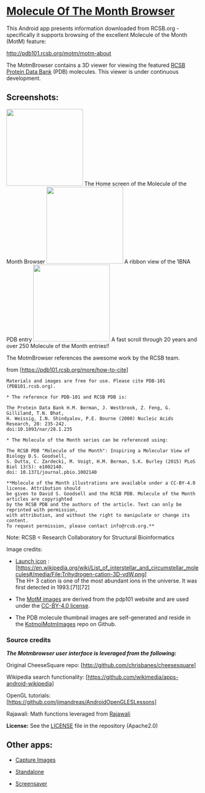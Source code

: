 # [Molecule Of The Month Browser](https://github.com/jimandreas/MotmBrowser#molecule-of-the-month-browser)

This Android app presents information downloaded from RCSB.org - specifically it
supports browsing of the excellent Molecule of the Month (MotM) feature:

http://pdb101.rcsb.org/motm/motm-about

The MotmBrowser contains a 3D viewer for viewing the featured [RCSB Protein Data Bank] (PDB) molecules.
This viewer is under continuous development.

Screenshots:
------------

<img src="docs/screenshots/startup_screencap.PNG" width = 200> The Home screen of the Molecule of the Month Browser
<img src="docs/screenshots/1bna_screencap.PNG" width = 200> A ribbon view of the 1BNA PDB entry
<img src="docs/screenshots/MotmFastScroll.gif" width = 200> A fast scroll through 20 years and over 250 Molecule of the Month entries!!

The MotmBrowser references the awesome work by the RCSB team.

from [https://pdb101.rcsb.org/more/how-to-cite]

```
Materials and images are free for use. Please cite PDB-101 (PDB101.rcsb.org).

* The reference for PDB-101 and RCSB PDB is:

The Protein Data Bank H.M. Berman, J. Westbrook, Z. Feng, G. Gilliland, T.N. Bhat,
H. Weissig, I.N. Shindyalov, P.E. Bourne (2000) Nucleic Acids Research, 28: 235-242.
doi:10.1093/nar/28.1.235

* The Molecule of the Month series can be referenced using:

The RCSB PDB "Molecule of the Month": Inspiring a Molecular View of Biology D.S. Goodsell,
S. Dutta, C. Zardecki, M. Voigt, H.M. Berman, S.K. Burley (2015) PLoS Biol 13(5): e1002140.
doi: 10.1371/journal.pbio.1002140

**Molecule of the Month illustrations are available under a CC-BY-4.0 license. Attribution should
be given to David S. Goodsell and the RCSB PDB. Molecule of the Month articles are copyrighted
by the RCSB PDB and the authors of the article. Text can only be reprinted with permission,
with attribution, and without the right to manipulate or change its content.
To request permission, please contact info@rcsb.org.**
```

Note: RCSB = Research Collaboratory for Structural Bioinformatics

Image credits:<br>

* [Launch icon] :  <br>
    [https://en.wikipedia.org/wiki/List_of_interstellar_and_circumstellar_molecules#/media/File:Trihydrogen-cation-3D-vdW.png]<br>
The H+ 3 cation is one of the most abundant ions in the universe. It was first detected in 1993.[71][72]

* The [MotM images] are derived from the pdp101 website and are used under the [CC-BY-4.0 license].

* The PDB molecule thumbnail images are self-generated and reside in the [KotmolMotmImages] repo on Github.

### Source credits

<b><i>The Motmbrowser user interface is leveraged from the following:</i></b><br>

Original CheeseSquare repo: [http://github.com/chrisbanes/cheesesquare]

Wikipedia search functionality: [https://github.com/wikimedia/apps-android-wikipedia]

OpenGL tutorials: [https://github.com/jimandreas/AndroidOpenGLESLessons]

Rajawali: Math functions leveraged from [Rajawali]

<b> License:</b> See the [LICENSE] file in the repository (Apache2.0)

[Launch icon]:http://commons.wikimedia.org/wiki/File:Trihydrogen-cation-3D-vdW.png
[LICENSE]:LICENSE

[MotM images]:https://pdb101.rcsb.org/motm/motm-image-download

[CC-BY-4.0 license]:https://creativecommons.org/licenses/by/4.0/

[RCSB Protein Data Bank]:http://www.rcsb.org/

[Rajawali]:https://github.com/Rajawali/Rajawali

[KotmolMotmImages]:https://github.com/kotmol/KotmolMotmImages

## Other apps:

* [Capture Images]

* [Standalone]

* [Screensaver]

[Capture Images]:README-captureimages.md
[Standalone]:README-standalone.md
[Screensaver]:README-screensaver.md

